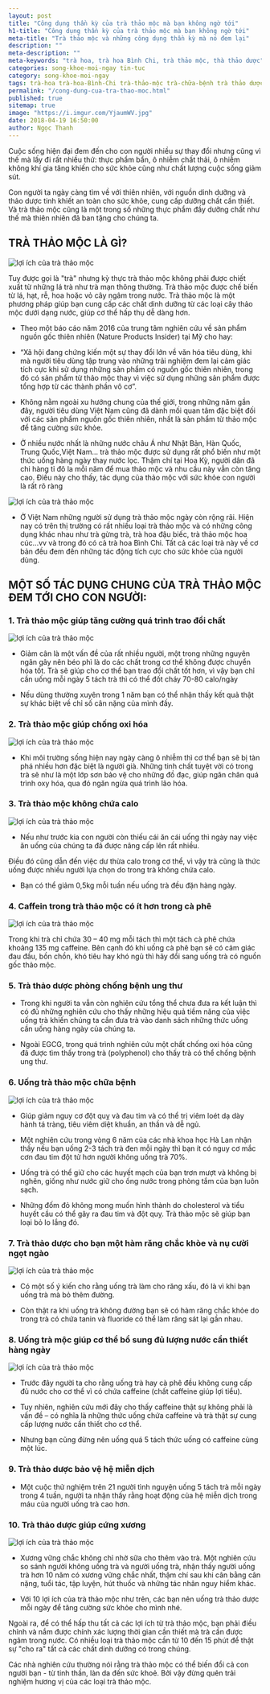 ```yaml
---
layout: post
title: "Công dụng thần kỳ của trà thảo mộc mà bạn không ngờ tới"
h1-title: "Công dụng thần kỳ của trà thảo mộc mà bạn không ngờ tới"
meta-title: "Trà thảo mộc và những công dụng thần kỳ mà nó đem lại"
description: ""
meta-description: ""
meta-keywords: "trà hoa, trà hoa Bình Chi, trà thảo mộc, thà thảo dược"
categories: song-khoe-moi-ngay tin-tuc
category: song-khoe-moi-ngay
tags: trà-hoa trà-hoa-Bình-Chi trà-thảo-mộc trà-chữa-bệnh trà thảo dược
permalink: "/cong-dung-cua-tra-thao-moc.html"
published: true
sitemap: true
image: "https://i.imgur.com/YjaumWV.jpg"
date: 2018-04-19 16:50:00
author: Ngọc Thanh
---
```


Cuộc sống hiện đại đem đến cho con người nhiều sự thay đổi nhưng cũng vì thế mà lấy đi rất nhiều thứ: thực phẩm bẩn, ô nhiễm chất thải, ô nhiễm không khí gia tăng khiến cho sức khỏe cũng như chất lượng cuộc sống giảm sút.

Con người ta ngày càng tìm về với thiên nhiên, với nguồn dinh dưỡng và thảo dược tinh khiết an toàn cho sức khỏe, cung cấp dưỡng chất cần thiết. Và trà thảo mộc cũng là một trong số những thực phẩm đầy dưỡng chất như thế mà thiên nhiên đã ban tặng cho chúng ta.

## TRÀ THẢO MỘC LÀ GÌ?

<img  src="https://i.imgur.com/G96rc5H.jpg" alt="lợi ích của trà thảo mộc" class="image_fade responsive-img lazy">

Tuy được gọi là "trà" nhưng kỳ thực trà thảo mộc không phải được chiết xuất từ những lá trà như trà mạn thông thường. Trà thảo mộc được chế biến từ lá, hạt, rễ, hoa hoặc vỏ cây ngâm trong nước. Trà thảo mộc là một phương pháp giúp bạn cung cấp các chất dinh dưỡng từ các loại cây thảo mộc dưới dạng nước, giúp cơ thể hấp thụ dễ dàng hơn.

- Theo một báo cáo năm 2016 của trung tâm nghiên cứu về sản phẩm nguồn gốc thiên nhiên (Nature Products Insider) tại Mỹ cho hay:

- “Xã hội đang chứng kiến một sự thay đổi lớn về văn hóa tiêu dùng, khi mà người tiêu dùng tập trung vào những trải nghiệm đem lại cảm giác tích cực khi sử dụng những sản phẩm có nguồn gốc thiên nhiên, trong đó có sản phẩm từ thảo mộc thay vì việc sử dụng những sản phẩm được tổng hợp từ các thành phần vô cơ”.

- Không nằm ngoài xu hướng chung của thế giới, trong những năm gần đây, người tiêu dùng Việt Nam cũng đã dành mối quan tâm đặc biệt đối với các sản phẩm nguồn gốc thiên nhiên, nhất là sản phẩm từ thảo mộc để tăng cường sức khỏe.

- Ở nhiều nước nhất là những nước châu Á như Nhật Bản, Hàn Quốc, Trung Quốc,Việt Nam… trà thảo mộc được sử dụng rất phổ biến như một thức uống hàng ngày thay nước lọc. Thậm chí tại Hoa Kỳ, người dân đã chi hàng tỉ đô la mỗi năm để mua thảo mộc và nhu cầu này vẫn còn tăng cao. Điều này cho thấy, tác dụng của thảo mộc với sức khỏe con người là rất rõ ràng

<img  src="https://i.imgur.com/G96rc5H.jpg" alt="lợi ích của trà thảo mộc" class="image_fade responsive-img lazy">

- Ở Việt Nam những người sử dụng trà thảo mộc ngày còn rộng rãi. Hiện nay có trên thị trường có rất nhiều loại trà thảo mộc và có những công dụng khác nhau như trà gừng trà, trà hoa đậu biếc, trà thảo mộc hoa cúc...vv và trong đó có cả trà hoa Bình Chi. Tất cả các loại trà này về cơ bản đều đem đến những tác động tích cực cho sức khỏe của người dùng.

## MỘT SỐ TÁC DỤNG CHUNG CỦA TRÀ THẢO MỘC ĐEM TỚI CHO CON NGƯỜI:

### 1. Trà thảo mộc giúp tăng cường quá trình trao đổi chất

<img  src="https://i.imgur.com/krHHjua.jpg" alt="lợi ích của trà thảo mộc" class="image_fade responsive-img lazy">

- Giảm cân là một vấn đề của rất nhiều người, một trong những nguyên ngân gây nên béo phì là do các chất trong cơ thể không được chuyển hóa tốt. Trà sẽ giúp cho cơ thể bạn trao đổi chất tốt hơn, vì vậy bạn chỉ cần uống mỗi ngày 5 tách trà thì có thể đốt cháy 70-80 calo/ngày

- Nếu dùng thường xuyên trong 1 năm bạn có thể nhận thấy kết quả thật sự khác biệt về chỉ số cân nặng của mình đấy.

### 2. Trà thảo mộc giúp chống oxi hóa

<img  src="https://i.imgur.com/rRsiR3y.jpg" alt="lợi ích của trà thảo mộc" class="image_fade responsive-img lazy">

- Khi môi trường sống hiện nay ngày càng ô nhiễm thì cơ thể bạn sẽ bị tàn phá nhiều hơn đặc biệt là người già. Những tinh chất tuyệt vời có trong trà sẽ như là một lớp sơn bảo vệ cho những đồ đạc, giúp ngăn chăn quá trình oxy hóa, qua đó ngăn ngừa quá trình lão hóa.

### 3. Trà thảo mộc không chứa calo

<img  src="https://i.imgur.com/NcsLJ8f.jpg" alt="lợi ích của trà thảo mộc" class="image_fade responsive-img lazy">

- Nếu như trước kia con người còn thiếu cái ăn cái uống thì ngày nay việc ăn uống của chúng ta đã được nâng cấp lên rất nhiều.

Điều đó cũng dẫn đến việc dư thừa calo trong cơ thể, vì vậy trà cũng là thức uống được nhiều người lựa chọn do trong trà không chứa calo.

- Bạn có thể giảm 0,5kg mỗi tuần nếu uống trà đều đặn hàng ngày.

### 4. Caffein trong trà thảo mộc có ít hơn trong cà phê

<img  src="https://i.imgur.com/bzBvE2z.jpg" alt="lợi ích của trà thảo mộc" class="image_fade responsive-img lazy">

Trong khi trà chỉ chứa 30 – 40 mg mỗi tách thì một tách cà phê chứa khoảng 135 mg caffeine. Bên cạnh đó khi uống cà phê bạn sẽ có cảm giác đau đầu, bồn chồn, khó tiêu hay khó ngủ thì hãy đổi sang uống trà có nguồn gốc thảo mộc.

### 5. Trà thảo dược phòng chống bệnh ung thư

- Trong khi người ta vẫn còn nghiên cứu tổng thể chưa đưa ra kết luận thì có đủ những nghiên cứu cho thấy những hiệu quả tiềm năng của việc uống trà khiến chúng ta cần đưa trà vào danh sách những thức uống cần uống hàng ngày của chúng ta.

- Ngoài EGCG, trong quá trình nghiên cứu một chất chống oxi hóa cũng đã được tìm thấy trong trà (polyphenol) cho thấy trà có thể chống bệnh ung thư.

### 6. Uống trà thảo mộc chữa bệnh

<img  src="https://i.imgur.com/hYmgcgd.jpg" alt="lợi ích của trà thảo mộc" class="image_fade responsive-img lazy">

- Giúp giảm nguy cơ đột quỵ và đau tim và có thể trị viêm loét dạ dày hành tá tràng, tiêu viêm diệt khuẩn, an thần và dễ ngủ.

- Một nghiên cứu trong vòng 6 năm của các nhà khoa học Hà Lan nhận thấy nếu bạn uống 2-3 tách trà đen mỗi ngày thì bạn ít có nguy cơ mắc cơn đau tim đột tử hơn người không uống trà 70%.

- Uống trà có thể giữ cho các huyết mạch của bạn trơn mượt và không bị nghẽn, giống như nước giữ cho ống nước trong phòng tắm của bạn luôn sạch.

- Những đốm đỏ không mong muốn hình thành do cholesterol và tiểu huyết cầu có thể gây ra đau tim và đột quỵ. Trà thảo mộc sẽ giúp bạn loại bỏ lo lắng đó.

### 7. Trà thảo dược cho bạn một hàm răng chắc khòe và nụ cười ngọt ngào

<img  src="https://i.imgur.com/G96rc5H.jpg" alt="lợi ích của trà thảo mộc" class="image_fade responsive-img lazy">

- Có một số ý kiến cho rằng uống trà làm cho răng xấu, đó là vì khi bạn uống trà mà bỏ thêm đường.

- Còn thật ra khi uống trà không đường bạn sẽ có hàm răng chắc khỏe do trong trà có chứa tanin và fluoride có thể làm răng sát lại gần nhau.

### 8. Uống trà mộc giúp cơ thể bổ sung đủ lượng nước cần thiết hàng ngày

<img  src="https://i.imgur.com/knYUFeW.jpg" alt="lợi ích của trà thảo mộc" class="image_fade responsive-img lazy">

- Trước đây người ta cho rằng uống trà hay cà phê đều không cung cấp đủ nước cho cơ thể vì có chứa caffeine (chất caffeine giúp lợi tiểu).

- Tuy nhiên, nghiên cứu mới đây cho thấy caffeine thật sự không phải là vấn đề – có nghĩa là những thức uống chứa caffeine và trà thật sự cung cấp lượng nước cần thiết cho cơ thể.

- Nhưng bạn cũng đừng nên uống quá 5 tách thức uống có caffeine cùng một lúc.

### 9. Trà thảo dược bảo vệ hệ miễn dịch

- Một cuộc thử nghiệm trên 21 người tình nguyện uống 5 tách trà mỗi ngày trong 4 tuần, người ta nhận thấy rằng hoạt động của hệ miễn dịch trong máu của người uống trà cao hơn.

### 10. Trà thảo dược giúp cứng xương

<img  src="https://i.imgur.com/jSmxhuL.jpg" alt="lợi ích của trà thảo mộc" class="image_fade responsive-img lazy">

- Xương vững chắc không chỉ nhờ sữa cho thêm vào trà. Một nghiên cứu so sánh người không uống trà và người uống trà, nhận thấy người uống trà hơn 10 năm có xương vững chắc nhất, thậm chí sau khi cân bằng cân nặng, tuổi tác, tập luyện, hút thuốc và những tác nhân nguy hiểm khác.

- Với 10 lợi ích của trà thảo mộc như trên, các bạn nên uống trà thảo dược mỗi ngày để tăng cường sức khỏe cho mình nhé. 

Ngoài ra, để có thể hấp thu tất cả các lợi ích từ trà thảo mộc, bạn phải điều chỉnh và nắm được chính xác lượng thời gian cần thiết mà trà cần được ngâm trong nước. Có nhiều loại trà thảo mộc cần từ 10 đến 15 phút để thật sự "cho ra" tất cả các chất dinh dưỡng có trong chúng.

Các nhà nghiên cứu thường nói rằng trà thảo mộc có thể biến đổi cả con người bạn - từ tinh thần, làn da đến sức khoẻ. Bởi vậy đừng quên trải nghiệm hương vị của các loại trà thảo mộc.
